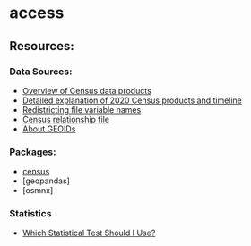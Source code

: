 # access

## Resources:

### Data Sources:
- [Overview of Census data products](https://demographics.coopercenter.org/guide-to-publicly-available-demographic-data/#acs)
- [Detailed explanation of 2020 Census products and timeline](https://www.census.gov/programs-surveys/decennial-census/decade/2020/planning-management/release/about-2020-data-products.html)
- [Redistricting file variable names](https://api.census.gov/data/2020/dec/pl/variables.html)
- [Census relationship file](https://www.census.gov/programs-surveys/geography/technical-documentation/records-layout/2020-census-block-record-layout.html)
- [About GEOIDs](https://www.census.gov/programs-surveys/geography/guidance/geo-identifiers.html)
### Packages:
- [census](https://github.com/datamade/census)
- [geopandas]
- [osmnx]


### Statistics
- [Which Statistical Test Should I Use?](https://stats.oarc.ucla.edu/other/mult-pkg/whatstat/)